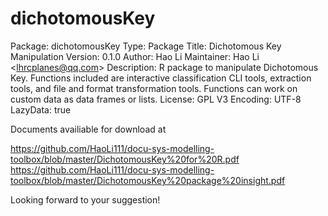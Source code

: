 # dichotomousKey
Package: dichotomousKey Type: Package Title: Dichotomous Key Manipulation Version: 0.1.0 Author: Hao Li Maintainer: Hao Li &lt;lhrcplanes@qq.com> Description: R package to manipulate Dichotomous Key.     Functions included are interactive classification CLI tools, extraction tools, and file and format transformation tools.     Functions can work on custom data as data frames or lists. License: GPL V3 Encoding: UTF-8 LazyData: true


Documents availiable for download at

https://github.com/HaoLi111/docu-sys-modelling-toolbox/blob/master/DichotomousKey%20for%20R.pdf
https://github.com/HaoLi111/docu-sys-modelling-toolbox/blob/master/DichotomousKey%20package%20insight.pdf

Looking forward to your suggestion!
